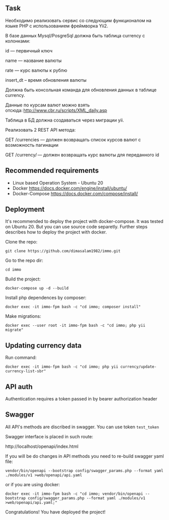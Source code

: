 ## Task
Необходимо реализовать сервис со следующим функционалом на языке PHP с использованием фреймворка Yii2. 
 
В базе данных Mysql/PosgreSql должна быть таблица currency c колонками: 

id — первичный ключ 

name — название валюты 

rate — курс валюты к рублю 

insert_dt – время обновления валюты 
 

Должна быть консольная команда для обновления данных в таблице currency.  

Данные по курсам валют можно взять отсюда: http://www.cbr.ru/scripts/XML_daily.asp 

Таблица в БД должна создаваться через миграции yii. 
 

Реализовать 2 REST API метода: 

GET /currencies — должен возвращать список курсов валют с возможность пагинации 

GET /currency/ — должен возвращать курс валюты для переданного id  

## Recommended requirements
- Linux based Operation System - Ubuntu 20
- Docker https://docs.docker.com/engine/install/ubuntu/
- Docker-Compose https://docs.docker.com/compose/install/

## Deployment

It's recommended to deploy the project with docker-compose. It was tested on Ubuntu 20. But you can use source code separetly. Further steps describes how to deploy the project with docker.

Clone the repo:

`git clone https://github.com/dimasalam1982/immo.git`

Go to the repo dir:

`cd immo`

Build the project:

`docker-compose up -d --build`

Install php dependences by composer:

`docker exec -it immo-fpm bash -c "cd immo; composer install"`

Make migrations:

`docker exec --user root -it immo-fpm bash -c "cd immo; php yii migrate"`

## Updating currency data

Run command:

`docker exec -it immo-fpm bash -c "cd immo; php yii currency/update-currency-list-sbr"` 

## API auth

Authentication requires a token passed in by bearer authorization header

## Swagger

All API's methods are discribed in swagger. You can use token `test_token`

Swagger interface is placed in such route:

http://localhost/openapi/index.html

If you will be do changes in API methods you need to re-build swagger yaml file:

`vendor/bin/openapi --bootstrap config/swagger_params.php --format yaml ./modules/v1 >web/openapi/api.yaml`

or if you are using docker:

`docker exec -it immo-fpm bash -c "cd immo; vendor/bin/openapi --bootstrap config/swagger_params.php --format yaml ./modules/v1 >web/openapi/api.yaml;"`

Congratulations! You have deployed the project!
